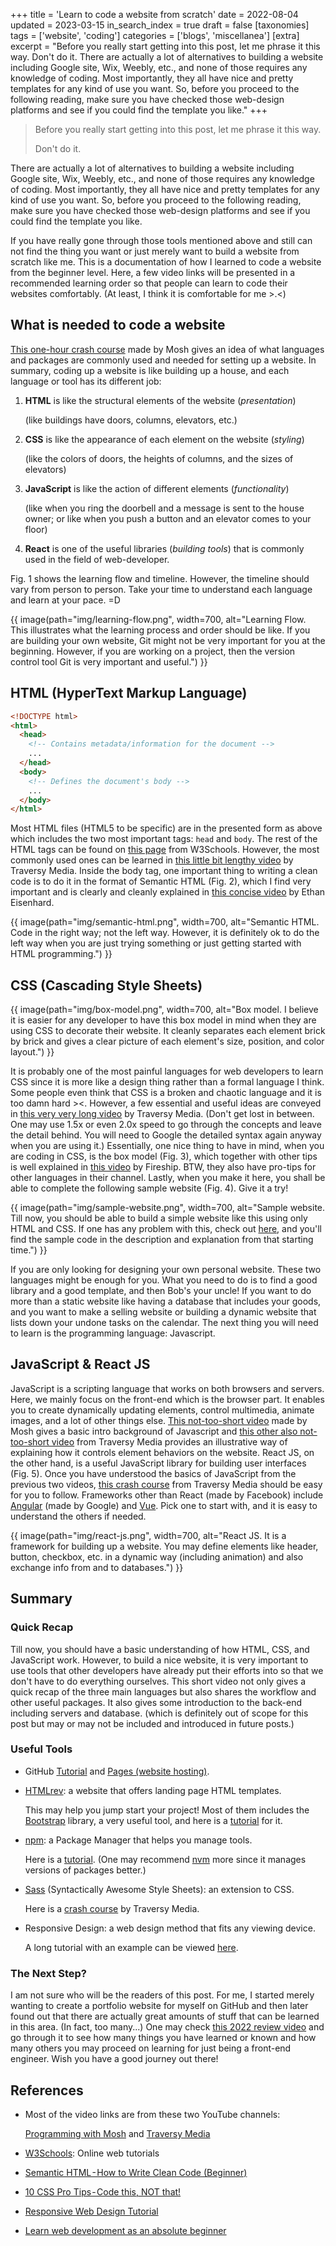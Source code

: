 +++
title = 'Learn to code a website from scratch'
date = 2022-08-04
updated = 2023-03-15
in_search_index = true
draft = false
[taxonomies]
tags = ['website', 'coding']
categories = ['blogs', 'miscellanea']
[extra]
excerpt = "Before you really start getting into this post, let me phrase it this way. Don't do it. There are actually a lot of alternatives to building a website including Google site, Wix, Weebly, etc., and none of those requires any knowledge of coding. Most importantly, they all have nice and pretty templates for any kind of use you want. So, before you proceed to the following reading, make sure you have checked those web-design platforms and see if you could find the template you like."
+++

> Before you really start getting into this post, let me phrase it this way. 
> 
> Don't do it.

There are actually a lot of alternatives to building a website including Google site, Wix, Weebly, etc., and none of those requires any knowledge of coding. 
Most importantly, they all have nice and pretty templates for any kind of use you want. 
So, before you proceed to the following reading, make sure you have checked those web-design platforms and see if you could find the template you like.

If you have really gone through those tools mentioned above and still can not find the thing you want or just merely want to build a website from scratch like me. 
This is a documentation of how I learned to code a website from the beginner level. 
Here, a few video links will be presented in a recommended learning order so that people can learn to code their websites comfortably. 
(At least, I think it is comfortable for me >.<)

## What is needed to code a website

[This one-hour crash course](https://youtu.be/qz0aGYrrlhU) made by Mosh gives an idea of what languages and packages are commonly used and needed for setting up a website. 
In summary, coding up a website is like building up a house, and each language or tool has its different job:


1. **HTML** is like the structural elements of the website (*presentation*)

    (like buildings have doors, columns, elevators, etc.)

2. **CSS** is like the appearance of each element on the website (*styling*)

    (like the colors of doors, the heights of columns, and the sizes of elevators)

3. **JavaScript** is like the action of different elements (*functionality*)

    (like when you ring the doorbell and a message is sent to the house owner; or like when you push a button and an elevator comes to your floor)

4. **React** is one of the useful libraries (*building tools*) that is commonly used in the field of web-developer.

Fig. 1 shows the learning flow and timeline. However, the timeline should vary from person to person. 
Take your time to understand each language and learn at your pace. =D

{{ image(path="img/learning-flow.png", width=700, alt="Learning Flow. This illustrates what the learning process and order should be like. If you are building your own website, Git might not be very important for you at the beginning. However, if you are working on a project, then the version control tool Git is very important and useful.") }}

## HTML (HyperText Markup Language)

```html
<!DOCTYPE html>
<html>
  <head>
    <!-- Contains metadata/information for the document -->
    ...
  </head>
  <body>
    <!-- Defines the document's body -->
    ...
  </body>
</html>
```

Most HTML files (HTML5 to be specific) are in the presented form as above which includes the two most important tags: `head` and `body`. 
The rest of the HTML tags can be found on [this page](https://www.w3schools.com/TAgs/default.asp) from W3Schools. 
However, the most commonly used ones can be learned in [this little bit lengthy video](https://youtu.be/UB1O30fR-EE) by Traversy Media. 
Inside the body tag, one important thing to writing a clean code is to do it in the format of Semantic HTML (Fig. 2), which I find very important and is clearly and cleanly explained in [this concise video](https://youtu.be/wu6PPRKcT8Y) by Ethan Eisenhard.

{{ image(path="img/semantic-html.png", width=700, alt="Semantic HTML. Code in the right way; not the left way. However, it is definitely ok to do the left way when you are just trying something or just getting started with HTML programming.") }}

## CSS (Cascading Style Sheets)

{{ image(path="img/box-model.png", width=700, alt="Box model. I believe it is easier for any developer to have this box model in mind when they are using CSS to decorate their website. It cleanly separates each element brick by brick and gives a clear picture of each element's size, position, and color layout.") }}

It is probably one of the most painful languages for web developers to learn CSS since it is more like a design thing rather than a formal language I think. 
Some people even think that CSS is a broken and chaotic language and it is too damn hard ><. However, a few essential and useful ideas are conveyed in [this very very long video](https://www.youtube.com/watch?v=yfoY53QXEnI) by Traversy Media. 
(Don't get lost in between. 
One may use 1.5x or even 2.0x speed to go through the concepts and leave the detail behind. 
You will need to Google the detailed syntax again anyway when you are using it.) 
Essentially, one nice thing to have in mind, when you are coding in CSS, is the box model (Fig. 3), which together with other tips is well explained in [this video](https://youtu.be/Qhaz36TZG5Y) by Fireship. 
BTW, they also have pro-tips for other languages in their channel. 
Lastly, when you make it here, you shall be able to complete the following sample website (Fig. 4). 
Give it a try!

{{ image(path="img/sample-website.png", width=700, alt="Sample website. Till now, you should be able to build a simple website like this using only HTML and CSS. If one has any problem with this, check out [here](https://youtu.be/yfoY53QXEnI?t=4164), and you'll find the sample code in the description and explanation from that starting time.") }}

If you are only looking for designing your own personal website. 
These two languages might be enough for you. 
What you need to do is to find a good library and a good template, and then Bob's your uncle! 
If you want to do more than a static website like having a database that includes your goods, and you want to make a selling website or building a dynamic website that lists down your undone tasks on the calendar. 
The next thing you will need to learn is the programming language: Javascript.

## JavaScript & React JS

JavaScript is a scripting language that works on both browsers and servers. 
Here, we mainly focus on the front-end which is the browser part. 
It enables you to create dynamically updating elements, control multimedia, animate images, and a lot of other things else. [This not-too-short video](https://youtu.be/W6NZfCO5SIk) made by Mosh gives a basic intro background of Javascript and [this other also not-too-short video](https://youtu.be/hdI2bqOjy3c) from Traversy Media provides an illustrative way of explaining how it controls element behaviors on the website. 
React JS, on the other hand, is a useful JavaScript library for building user interfaces (Fig. 5). 
Once you have understood the basics of JavaScript from the previous two videos, [this crash course](https://youtu.be/w7ejDZ8SWv8) from Traversy Media should be easy for you to follow. 
Frameworks other than React (made by Facebook) include [Angular](https://youtu.be/3dHNOWTI7H8) (made by Google) and [Vue](https://youtu.be/qZXt1Aom3Cs). 
Pick one to start with, and it is easy to understand the others if needed.

{{ image(path="img/react-js.png", width=700, alt="React JS. It is a framework for building up a website. You may define elements like header, button, checkbox, etc. in a dynamic way (including animation) and also exchange info from and to databases.") }}

## Summary

### Quick Recap

Till now, you should have a basic understanding of how HTML, CSS, and JavaScript work. 
However, to build a nice website, it is very important to use tools that other developers have already put their efforts into so that we don't have to do everything ourselves. 
This short video not only gives a quick recap of the three main languages but also shares the workflow and other useful packages. 
It also gives some introduction to the back-end including servers and database. 
(which is definitely out of scope for this post but may or may not be included and introduced in future posts.)

### Useful Tools

- GitHub [Tutorial](https://docs.github.com/en/get-started/quickstart/hello-world) and [Pages (website hosting)](https://pages.github.com/).

- [HTMLrev](https://htmlrev.com/): a website that offers landing page HTML templates.

    This may help you jump start your project! 
    Most of them includes the [Bootstrap](https://getbootstrap.com/) library, a very useful tool, and here is a [tutorial](https://www.w3schools.com/bootstrap/bootstrap_get_started.asp) for it.

- [npm](https://www.npmjs.com/): a Package Manager that helps you manage tools. 

    Here is a [tutorial](https://youtu.be/jHDhaSSKmB0).
    (One may recommend [nvm](https://github.com/nvm-sh/nvm) more since it manages versions of packages better.)

- [Sass](https://sass-lang.com/) (Syntactically Awesome Style Sheets): an extension to CSS.
    
    Here is a [crash course](https://youtu.be/nu5mdN2JIwM) by Traversy Media.

- Responsive Design: a web design method that fits any viewing device.

    A long tutorial with an example can be viewed [here](https://youtu.be/gH3sBOj6CGA).

### The Next Step?

I am not sure who will be the readers of this post. 
For me, I started merely wanting to create a portfolio website for myself on GitHub and then later found out that there are actually great amounts of stuff that can be learned in this area. 
(In fact, too many...) 
One may check [this 2022 review video](https://youtu.be/EqzUcMzfV1w) and go through it to see how many things you have learned or known and how many others you may proceed on learning for just being a front-end engineer. 
Wish you have a good journey out there!

## References

- Most of the video links are from these two YouTube channels:

    [Programming with Mosh](https://www.youtube.com/c/programmingwithmosh) and [Traversy Media](https://www.youtube.com/c/TraversyMedia)
    
- [W3Schools](https://www.w3schools.com/): Online web tutorials
- [Semantic HTML - How to Write Clean Code (Beginner)](https://youtu.be/wu6PPRKcT8Y)
- [10 CSS Pro Tips - Code this, NOT that!](https://youtu.be/Qhaz36TZG5Y)
- [Responsive Web Design Tutorial](https://youtu.be/Qhaz36TZG5Y)
- [Learn web development as an absolute beginner](https://youtu.be/ysEN5RaKOlA)





